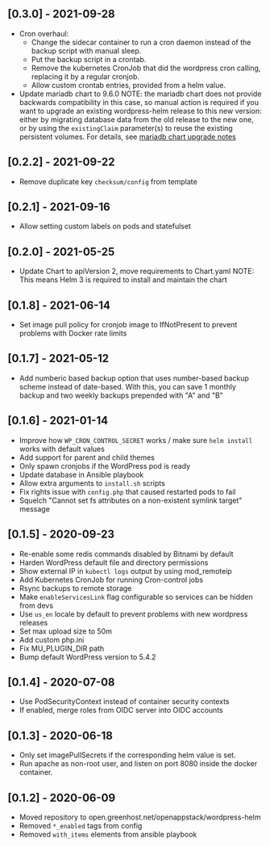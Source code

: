 ## [0.3.0] - 2021-09-28

* Cron overhaul:
  - Change the sidecar container to run a cron daemon instead of the backup
    script with manual sleep.
  - Put the backup script in a crontab.
  - Remove the kubernetes CronJob that did the wordpress cron calling,
    replacing it by a regular cronjob.
  - Allow custom crontab entries, provided from a helm value.
* Update mariadb chart to 9.6.0
  NOTE: the mariadb chart does not provide backwards compatibility in this
  case, so manual action is required if you want to upgrade an existing
  wordpress-helm release to this new version: either by migrating database data
  from the old release to the new one, or by using the `existingClaim`
  parameter(s) to reuse the existing persistent volumes. For details, see
  [mariadb chart upgrade notes](
  https://artifacthub.io/packages/helm/bitnami/mariadb/9.6.0#to-8-0-0)

## [0.2.2] - 2021-09-22

* Remove duplicate key `checksum/config` from template

## [0.2.1] - 2021-09-16

* Allow setting custom labels on pods and statefulset

## [0.2.0] - 2021-05-25

* Update Chart to apiVersion 2, move requirements to Chart.yaml
  NOTE: This means Helm 3 is required to install and maintain the chart

## [0.1.8] - 2021-06-14

* Set image pull policy for cronjob image to IfNotPresent to prevent problems
  with Docker rate limits

## [0.1.7] - 2021-05-12

* Add numberic based backup option that uses number-based backup scheme instead
  of date-based. With this, you can save 1 monthly backup and two weekly backups
  prepended with "A" and "B"

## [0.1.6] - 2021-01-14

* Improve how `WP_CRON_CONTROL_SECRET` works / make sure `helm install` works with default values
* Add support for parent and child themes
* Only spawn cronjobs if the WordPress pod is ready
* Update database in Ansible playbook
* Allow extra arguments to `install.sh` scripts
* Fix rights issue with `config.php` that caused restarted pods to fail
* Squelch "Cannot set fs attributes on a non-existent symlink target" message

## [0.1.5] - 2020-09-23

* Re-enable some redis commands disabled by Bitnami by default
* Harden WordPress default file and directory permissions
* Show external IP in `kubectl logs` output by using mod_remoteip
* Add Kubernetes CronJob for running Cron-control jobs
* Rsync backups to remote storage
* Make `enableServicesLink` flag configurable so services can be hidden from devs
* Use `us_en` locale by default to prevent problems with new wordpress releases
* Set max upload size to 50m
* Add custom php.ini
* Fix MU_PLUGIN_DIR path
* Bump default WordPress version to 5.4.2

## [0.1.4] - 2020-07-08

* Use PodSecurityContext instead of container security contexts
* If enabled, merge roles from OIDC server into OIDC accounts

## [0.1.3] - 2020-06-18

* Only set imagePullSecrets if the corresponding helm value is set.
* Run apache as non-root user, and listen on port 8080 inside the docker
  container.

## [0.1.2] - 2020-06-09

* Moved repository to open.greenhost.net/openappstack/wordpress-helm
* Removed `*_enabled` tags from config
* Removed `with_items` elements from ansible playbook
